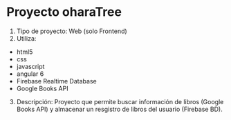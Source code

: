 # Proyecto oharaTree

1. Tipo de proyecto: Web (solo Frontend)
2. Utiliza:
- html5
- css
- javascript
- angular 6
- Firebase Realtime Database
- Google Books API

3. Descripción: Proyecto que permite buscar información de libros (Google Books API) y almacenar un resgistro de libros del usuario (Firebase BD).

